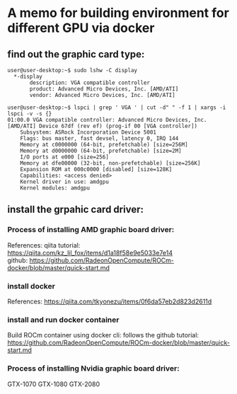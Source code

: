 # A memo for building environment for different GPU via docker

## find out the graphic card type: 
```
user@user-desktop:~$ sudo lshw -C display
  *-display               
       description: VGA compatible controller
       product: Advanced Micro Devices, Inc. [AMD/ATI]
       vendor: Advanced Micro Devices, Inc. [AMD/ATI]
```

```
user@user-desktop:~$ lspci | grep ' VGA ' | cut -d" " -f 1 | xargs -i lspci -v -s {}
01:00.0 VGA compatible controller: Advanced Micro Devices, Inc. [AMD/ATI] Device 67df (rev ef) (prog-if 00 [VGA controller])
	Subsystem: ASRock Incorporation Device 5001
	Flags: bus master, fast devsel, latency 0, IRQ 144
	Memory at c0000000 (64-bit, prefetchable) [size=256M]
	Memory at d0000000 (64-bit, prefetchable) [size=2M]
	I/O ports at e000 [size=256]
	Memory at dfe00000 (32-bit, non-prefetchable) [size=256K]
	Expansion ROM at 000c0000 [disabled] [size=128K]
	Capabilities: <access denied>
	Kernel driver in use: amdgpu
	Kernel modules: amdgpu

```




## install the grpahic card driver: 
### Process of installing AMD graphic board driver: 
References:
qiita tutorial: https://qiita.com/kz_lil_fox/items/d1a18f58e9e5033e7e14  
github: https://github.com/RadeonOpenCompute/ROCm-docker/blob/master/quick-start.md  

### install docker
References: 
https://qiita.com/tkyonezu/items/0f6da57eb2d823d2611d

### install and run docker container
Build ROCm container using docker cli: follows the github tutorial: https://github.com/RadeonOpenCompute/ROCm-docker/blob/master/quick-start.md  








### Process of installing Nvidia graphic board driver: 
GTX-1070
GTX-1080
GTX-2080







